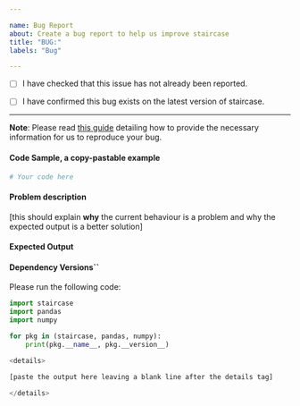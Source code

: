 ```yaml
---

name: Bug Report
about: Create a bug report to help us improve staircase
title: "BUG:"
labels: "Bug"

---
```


- [ ] I have checked that this issue has not already been reported.

- [ ] I have confirmed this bug exists on the latest version of staircase.

---

**Note**: Please read [this guide](https://matthewrocklin.com/blog/work/2018/02/28/minimal-bug-reports) detailing how to provide the necessary information for us to reproduce your bug.

#### Code Sample, a copy-pastable example

```python
# Your code here

```

#### Problem description

[this should explain **why** the current behaviour is a problem and why the expected output is a better solution]

#### Expected Output

#### Dependency Versions``

Please run the following code:

```python
import staircase
import pandas
import numpy

for pkg in (staircase, pandas, numpy):
    print(pkg.__name__, pkg.__version__)

<details>

[paste the output here leaving a blank line after the details tag]

</details>
